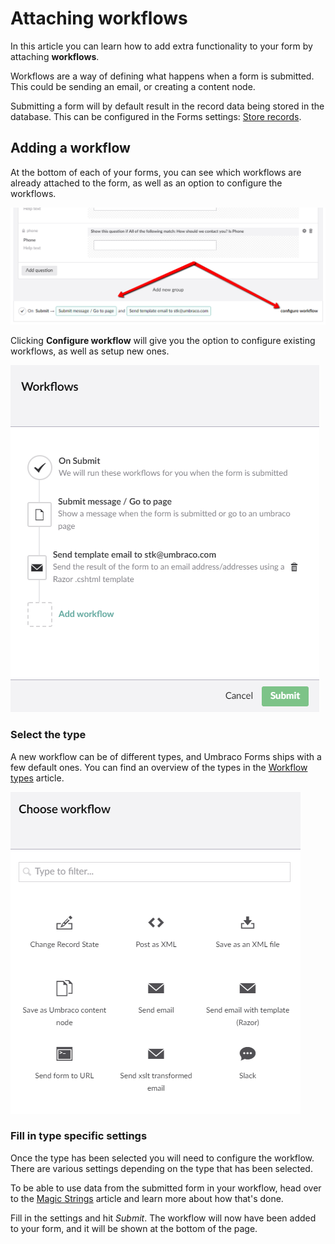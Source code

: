 # Attaching workflows

In this article you can learn how to add extra functionality to your form by attaching **workflows**.

Workflows are a way of defining what happens when a form is submitted. This could be sending an email, or creating a content node.

Submitting a form will by default result in the record data being stored in the database. This can be configured in the Forms settings: [Store records](https://our.umbraco.com/documentation/Add-ons/UmbracoForms/Editor/Creating-a-form/Form-Settings/#store-records-version-7).

## Adding a workflow

At the bottom of each of your forms, you can see which workflows are already attached to the form, as well as an option to configure the workflows.

![Button](images/configure-workflows.png)

Clicking **Configure workflow** will give you the option to configure existing workflows, as well as setup new ones.

![Workflow add](images/WorkflowsPage.png)

### Select the type

A new workflow can be of different types, and Umbraco Forms ships with a few default ones. You can find an overview of the types in the [Workflow types](Workflow-Types) article.

![Workflow add modal](images/WorkflowsAddModel.png)

### Fill in type specific settings

Once the type has been selected you will need to configure the workflow. There are various settings depending on the type that has been selected.

To be able to use data from the submitted form in your workflow, head over to the [Magic Strings](../../Developer/Magic-Strings) article and learn more about how that's done.

Fill in the settings and hit *Submit*. The workflow will now have been added to your form, and it will be shown at the bottom of the page.